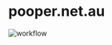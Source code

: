 # pooper.net.au

![workflow](https://github.com/dickpepperfield/pooper.net.au/actions/workflows/hugo.yaml/badge.svg)


